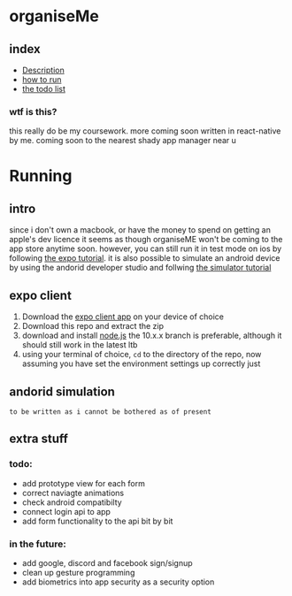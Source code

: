 # organiseMe

## index

-   [Description](<#wtf\ is\ this>)
-   [how to run](#running)
-   [the todo list](#todo)

### wtf is this?

this really do be my coursework. more coming soon
written in react-native by me. coming soon to the nearest shady app manager near u

# Running

## intro

since i don't own a macbook, or have the money to spend on getting an apple's dev licence it seems as though organiseME won't be coming to the app store anytime soon.
however, you can still run it in test mode on ios by following [the expo tutorial](<#expo\ client>).
it is also possible to simulate an android device by using the andorid developer studio and follwing [the simulator tutorial](<#andorid\ simulation>)

## expo client

1. Download the [expo client app](https://expo.io/tools#client) on your device of choice
2. Download this repo and extract the zip
3. download and install [node.js](https://nodejs.org/en/blog/release/v10.18.0/) the 10.x.x branch is preferable, although it should still work in the latest ltb
4. using your terminal of choice, `cd` to the directory of the repo, now assuming you have set the environment settings up correctly just

## andorid simulation
    to be written as i cannot be bothered as of present 


## extra stuff
### todo:

-   add prototype view for each form
-   correct naviagte animations
-   check android compatibilty
-   connect login api to app
-   add form functionality to the api bit by bit

### in the future:

- add google, discord and facebook sign/signup 
- clean up gesture programming
- add biometrics into app security as a security option
